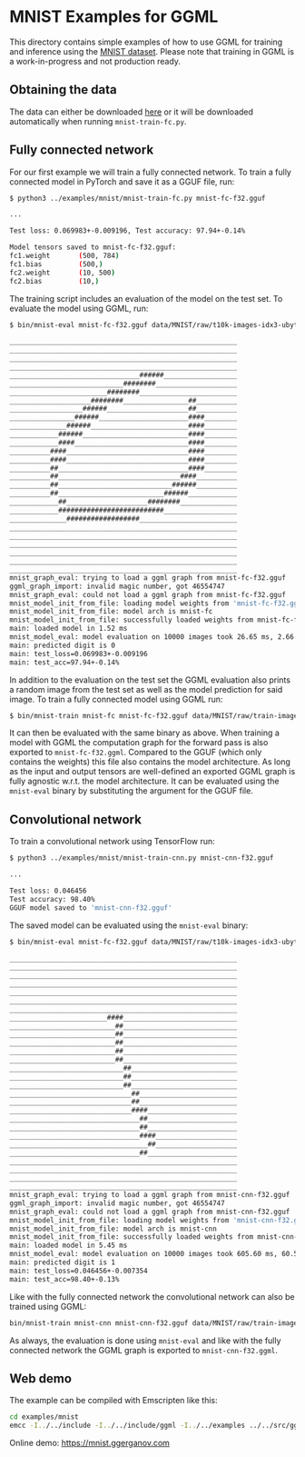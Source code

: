 # MNIST Examples for GGML

This directory contains simple examples of how to use GGML for training and inference using the [MNIST dataset](https://yann.lecun.com/exdb/mnist/).
Please note that training in GGML is a work-in-progress and not production ready.

## Obtaining the data

The data can either be downloaded [here](https://yann.lecun.com/exdb/mnist/) or it will be downloaded automatically when running `mnist-train-fc.py`.

## Fully connected network

For our first example we will train a fully connected network.
To train a fully connected model in PyTorch and save it as a GGUF file, run:

```bash
$ python3 ../examples/mnist/mnist-train-fc.py mnist-fc-f32.gguf

...

Test loss: 0.069983+-0.009196, Test accuracy: 97.94+-0.14%

Model tensors saved to mnist-fc-f32.gguf:
fc1.weight       (500, 784)
fc1.bias         (500,)
fc2.weight       (10, 500)
fc2.bias         (10,)
```

The training script includes an evaluation of the model on the test set.
To evaluate the model using GGML, run:

```bash
$ bin/mnist-eval mnist-fc-f32.gguf data/MNIST/raw/t10k-images-idx3-ubyte data/MNIST/raw/t10k-labels-idx1-ubyte

________________________________________________________
________________________________________________________
________________________________________________________
________________________________________________________
________________________________######__________________
____________________________########____________________
________________________########________________________
____________________########________________##__________
__________________######____________________##__________
________________######______________________####________
______________######________________________####________
____________######__________________________####________
____________####____________________________####________
__________####______________________________####________
__________####______________________________####________
__________##________________________________####________
__________##______________________________####__________
__________##____________________________######__________
__________##__________________________######____________
____________##____________________########______________
____________##########################__________________
______________##################________________________
________________________________________________________
________________________________________________________
________________________________________________________
________________________________________________________
________________________________________________________
________________________________________________________
mnist_graph_eval: trying to load a ggml graph from mnist-fc-f32.gguf
ggml_graph_import: invalid magic number, got 46554747
mnist_graph_eval: could not load a ggml graph from mnist-fc-f32.gguf
mnist_model_init_from_file: loading model weights from 'mnist-fc-f32.gguf'
mnist_model_init_from_file: model arch is mnist-fc
mnist_model_init_from_file: successfully loaded weights from mnist-fc-f32.gguf
main: loaded model in 1.52 ms
mnist_model_eval: model evaluation on 10000 images took 26.65 ms, 2.66 us/image
main: predicted digit is 0
main: test_loss=0.069983+-0.009196
main: test_acc=97.94+-0.14%
```

In addition to the evaluation on the test set the GGML evaluation also prints a random image from the test set as well as the model prediction for said image.
To train a fully connected model using GGML run:

``` bash
$ bin/mnist-train mnist-fc mnist-fc-f32.gguf data/MNIST/raw/train-images-idx3-ubyte data/MNIST/raw/train-labels-idx1-ubyte
```

It can then be evaluated with the same binary as above.
When training a model with GGML the computation graph for the forward pass is also exported to `mnist-fc-f32.ggml`.
Compared to the GGUF (which only contains the weights) this file also contains the model architecture.
As long as the input and output tensors are well-defined an exported GGML graph is fully agnostic w.r.t. the model architecture.
It can be evaluated using the `mnist-eval` binary by substituting the argument for the GGUF file.

## Convolutional network

To train a convolutional network using TensorFlow run:

```bash
$ python3 ../examples/mnist/mnist-train-cnn.py mnist-cnn-f32.gguf

...

Test loss: 0.046456
Test accuracy: 98.40%
GGUF model saved to 'mnist-cnn-f32.gguf'
```

The saved model can be evaluated using the `mnist-eval` binary:

```bash
$ bin/mnist-eval mnist-fc-f32.gguf data/MNIST/raw/t10k-images-idx3-ubyte data/MNIST/raw/t10k-labels-idx1-ubyte

________________________________________________________
________________________________________________________
________________________________________________________
________________________________________________________
________________________________________________________
________________________________________________________
________________________________________________________
________________________####____________________________
__________________________##____________________________
__________________________##____________________________
__________________________##____________________________
__________________________##____________________________
__________________________##____________________________
____________________________##__________________________
____________________________##__________________________
____________________________##__________________________
______________________________##________________________
______________________________##________________________
______________________________####______________________
________________________________##______________________
________________________________##______________________
________________________________####____________________
__________________________________##____________________
________________________________##______________________
________________________________________________________
________________________________________________________
________________________________________________________
________________________________________________________
mnist_graph_eval: trying to load a ggml graph from mnist-cnn-f32.gguf
ggml_graph_import: invalid magic number, got 46554747
mnist_graph_eval: could not load a ggml graph from mnist-cnn-f32.gguf
mnist_model_init_from_file: loading model weights from 'mnist-cnn-f32.gguf'
mnist_model_init_from_file: model arch is mnist-cnn
mnist_model_init_from_file: successfully loaded weights from mnist-cnn-f32.gguf
main: loaded model in 5.45 ms
mnist_model_eval: model evaluation on 10000 images took 605.60 ms, 60.56 us/image
main: predicted digit is 1
main: test_loss=0.046456+-0.007354
main: test_acc=98.40+-0.13%
```

Like with the fully connected network the convolutional network can also be trained using GGML:

``` bash
bin/mnist-train mnist-cnn mnist-cnn-f32.gguf data/MNIST/raw/train-images-idx3-ubyte data/MNIST/raw/train-labels-idx1-ubyte
```

As always, the evaluation is done using `mnist-eval` and like with the fully connected network the GGML graph is exported to `mnist-cnn-f32.ggml`.

## Web demo

The example can be compiled with Emscripten like this:

```bash
cd examples/mnist
emcc -I../../include -I../../include/ggml -I../../examples ../../src/ggml.c ../../src/ggml-quants.c main.cpp -o web/mnist.js -s EXPORTED_FUNCTIONS='["_wasm_eval","_wasm_random_digit","_malloc","_free"]' -s EXPORTED_RUNTIME_METHODS='["ccall"]' -s ALLOW_MEMORY_GROWTH=1 --preload-file models/mnist
```

Online demo: https://mnist.ggerganov.com
